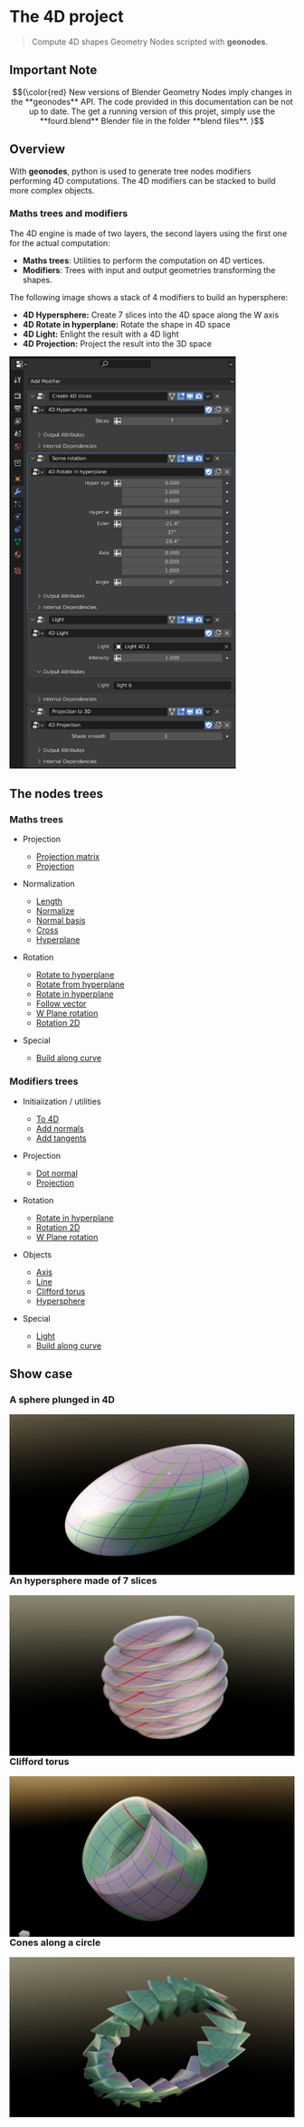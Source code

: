 # The 4D project

> Compute 4D shapes Geometry Nodes scripted with **geonodes**.

## Important Note

$${\color{red}
New versions of Blender Geometry Nodes imply changes in the **geonodes** API. The code provided in this documentation can be not up to date. The get a running version of this projet, simply use the **fourd.blend** Blender file in the folder **blend files**.
}$$

## Overview

With **geonodes**, python is used to generate tree nodes modifiers performing 4D computations.
The 4D modifiers can be stacked to build more complex objects.

### Maths trees and modifiers

The 4D engine is made of two layers, the second layers using the first one for the actual computation:

- **Maths trees**: Utilities to perform the computation on 4D vertices.
- **Modifiers**: Trees with input and output geometries transforming the shapes.

The following image shows a stack of 4 modifiers to build an hypersphere:

- **4D Hypersphere:** Create 7 slices into the 4D space along the W axis
- **4D Rotate in hyperplane:** Rotate the shape in 4D space
- **4D Light:** Enlight the result with a 4D light
- **4D Projection:** Project the result into the 3D space

<img src="images/hypersphere modifiers stack.png"
     alt="Markdown Monster icon"
     width="400px"/>

## The nodes trees

### Maths trees

- Projection
  - [Projection matrix](projection_matrix.md)
  - [Projection](projection.md)

- Normalization
  - [Length](length.md)
  - [Normalize](normalize.md)
  - [Normal basis](normal_basis.md)
  - [Cross](cross.md)
  - [Hyperplane](hyperplane.md)

- Rotation
  - [Rotate to hyperplane](rotate_to_hyperplane.md)
  - [Rotate from hyperplane](rotate_from_hyperplane.md)
  - [Rotate in hyperplane](rotate_in_hyperplane.md)
  - [Follow vector](follow_vector.md)
  - [W Plane rotation](w_plane_rotation.md)
  - [Rotation 2D](rotation_2d.md)

- Special
  - [Build along curve](build_along_curve.md)


### Modifiers trees

- Initiaiization / utilities
  - [To 4D](mod_to_4D.md)
  - [Add normals](mod_add_normals.md)
  - [Add tangents](mod_add_tangents.md)

- Projection
  - [Dot normal](mod_dot_normal.md)
  - [Projection](mod_projection.md)

- Rotation
  - [Rotate in hyperplane](mod_rotate_in_hyperplane.md)
  - [Rotation 2D](mod_rotation_2d.md)
  - [W Plane rotation](mod_w_plane_rotation.md)

- Objects
  - [Axis](mod_axis.md)
  - [Line](mod_line.md)
  - [Clifford torus](mod_clifford.md)
  - [Hypersphere](mod_hypersphere.md)

- Special
  - [Light](mod_light.md)
  - [Build along curve](mod_build_along_curve.md)


## Show case
### A sphere plunged in 4D

<img src="images/hypersphere 1.png"
     alt="Markdown Monster icon"
     style="float: left; margin-right: 10px;" />
     
### An hypersphere made of 7 slices

<img src="images/hypersphere 2.png"
     alt="Markdown Monster icon"
     style="float: left; margin-right: 10px;" />

### Clifford torus

<img src="images/clifford 1.png"
     alt="Markdown Monster icon"
     style="float: left; margin-right: 10px;" />

### Cones along a circle

<img src="images/cones 1.png"
     alt="Markdown Monster icon"
     style="float: left; margin-right: 10px;" />





